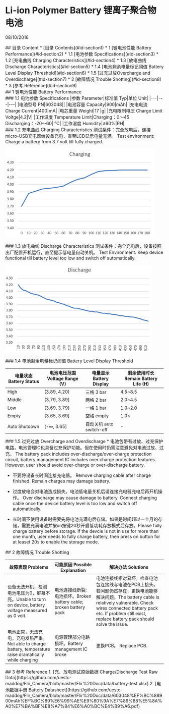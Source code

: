 # Li-ion Polymer Battery 锂离子聚合物电池
08/10/2016

<div id='id-section1'/>
## 目录 Content
* [目录 Contents](#id-section1)	
* 1 [锂电池性能 Battery Performance](#id-section2)
  * 1.1 [电池参数 Specifications](#id-section3)	
  * 1.2 [充电曲线 Charging Characteristics](#id-section4)	
  * 1.3 [放电曲线 Discharge Characteristics](#id-section5)	
  * 1.4 [电池剩余电量标记阈值 Battery Level Display Threshold](#id-section6)
  * 1.5 [过充过放Overcharge and Overdischarge](#id-section7)
* 2 [故障情况 Trouble Shotting](#id-section8)
* 3 [参考 Reference](#id-section9)

<div id='id-section2'/>
## 1 锂电池性能 Battery Performance

<div id='id-section3'/>
### 1.1 电池参数 Specifications
|参数 Parameter|标准值 Typ|单位 Unit|
|---|---|---|
|电池型号 PN|603048||
|电池容量 Capacity|900|mAh|
|充电电流 Charge Current|400|mA|
|电芯重量 Weight|17 |g|
|充电限制电压	Charge Limit Voltge|4.2|V|
|工作温度 Temperature Limit|Charging：0～45 Discharging：-20～60| °C|
|工作湿度 Humidity|≤90%|RH|

<div id='id-section4'/>
### 1.2 充电曲线 Charging Characteristics
测试条件：完全放电后，连接micro-USB充电器给设备充电，直至LCD显示电量充满。
Test environment: Charge a battery from 3.7 volt till fully charged.

![](https://github.com/uestc-maddog/Flir_Camera/blob/master/Flir%20Doc/picture/charge.png)

<div id='id-section5'/>
### 1.3 放电曲线 Discharge Characteristics
测试条件：完全充电后，设备按照出厂配置开机运行，直至提示低电量自动关机。
Test Environment: Keep device functional till battery level too low and switch off automatically.

![](https://github.com/uestc-maddog/Flir_Camera/blob/master/Flir%20Doc/picture/discharge.png)

<div id='id-section6'/>
### 1.4 电池剩余电量标记阈值 Battery Level Display Threshold

电量状态 Battery Status |电池电压范围 Voltage Range (V)|电量显示 Battery Display|剩余使用时长 Remain Battery Life (H)
------- |---------------|-------|---  
High	|  (3.89, 4.20)	| 三格 3 bar| 4.5~8.5
Middle	|  (3.79, 3.89]	| 两格 2 bar| 2.0~4.5
Low	    |  (3.69, 3.79]	| 一格 1 bar| 1.0~2.0
Empty	|  (3.65, 3.69]	| 空格 empty| 1.0<
Auto Shutdown|   (-∞, 3.65]  | 自动关机 auto switch-off| -

<div id='id-section7'/>
### 1.5 过充过放 Overcharge and Overdischarge
* 电池包带有过放、过充保护电路，电池管理IC也具备过充保护功能。但在使用时仍需注意避免对电池过放、过充。 The battery pack includes over-discharge/over-charge protection circuit, battery management IC includes over charge protection features. However, user should avoid over-charge or over-discharge battery.

* 不要将设备长时间连接充电器。 Remove charging cable after charge finished. Remain charges may damage battery.

* 过度放电会对电池造成损失。电池低电量关机后请连接充电器充电后再开机操作。 Over discharge may cause damage to battery. Connect charging cable once the device battery level is too low and switch off automatically. 

* 长时间不使用设备时需要先将电池充满电后存储。如果是时间超过一个月的存储，需要充满电池并按on按键20秒开启低功耗存放模式后存放。Please fully charge battery before storage. If the devcie is not in use for more than one month, user needs to fully charge battery, then press on button for at leaset 20s to enable the storage mode.

<div id='id-section8'/>
## 2 故障情况 Trouble Shotting

故障表现 Problems |可能原因 Possible Explanation|解决办法 Solutions
------- |---------------|-------
设备无法开机，检测电池电压为0，屏幕不亮。Unable to turn on device, battery voltage meassured as 0 volt.|电池连接线断裂; 电池损坏。Broken battery cable; broken battery pack|电池连接线相对易坏。检查电池包连接线与电池在PCB上接头。若问题仍然存在，更换电池能够解决问题。The battery cable is relatively vulnerable. Check wires connected battery pack etc. If problem still exist, replace battery pack should solve the issue.
电池正常，无法充电，充电发热严重。Not able to charge battery, temperature raise dramatically while charging	|电源管理部分电路损坏。Battery management IC broke| 更换PCB。 Replace PCB.

<div id='id-section9'/>
## 3 参考 Reference 
 1. [充、放电测试原始数据 Charge/Discharge Test Raw Data](https://github.com/uestc-maddog/Flir_Camera/blob/master/Flir%20Doc/data/battery-test.xlsx)
 2. [电池数据手册 Battery Datasheet](https://github.com/uestc-maddog/Flir_Camera/blob/master/Flir%20Doc/data/603048%EF%BC%88900mAh%EF%BC%89%E6%99%AE%E9%80%9A%E7%89%88%E5%8A%A0%E7%BA%BF%E8%A7%84%E6%A0%BC%E4%B9%A6.pdf)
